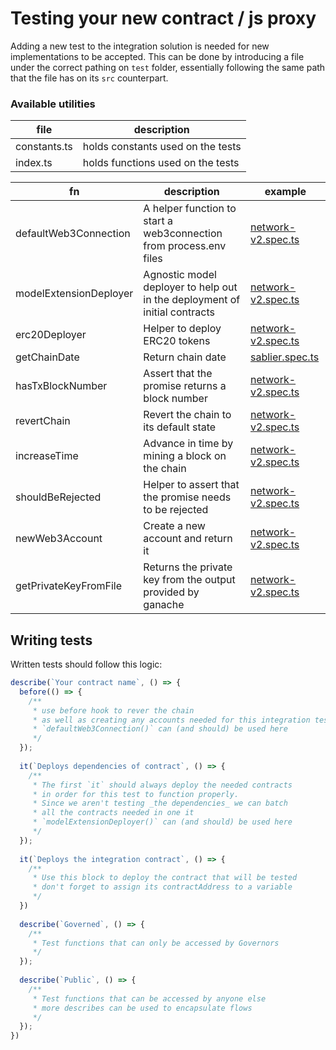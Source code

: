 # Testing your new contract / js proxy
Adding a new test to the integration solution is needed for new implementations to be accepted.
This can be done by introducing a file under the correct pathing on `test` folder, essentially following the same path
that the file has on its `src` counterpart.


### Available utilities

| file         | description                       |
|--------------|-----------------------------------|
| constants.ts | holds constants used on the tests |
| index.ts     | holds functions used on the tests |

|fn|description| example                                                         |
|---|---|-----------------------------------------------------------------|
|defaultWeb3Connection|A helper function to start a web3connection from process.env files| [network-v2.spec.ts](../../test/models/network-v2.spec.ts#L22)  |
|modelExtensionDeployer|Agnostic model deployer to help out in the deployment of initial contracts| [network-v2.spec.ts](../../test/models/network-v2.spec.ts#L34)  |
|erc20Deployer|Helper to deploy ERC20 tokens| [network-v2.spec.ts](../../test/models/network-v2.spec.ts#L41)  |
|getChainDate|Return chain date| [sablier.spec.ts](../../test/models/sablier.spec.ts#L77)        |
|hasTxBlockNumber|Assert that the promise returns a block number| [network-v2.spec.ts](../../test/models/network-v2.spec.ts#L71)  |
|revertChain|Revert the chain to its default state| [network-v2.spec.ts](../../test/utils/index.ts#L114)            |
|increaseTime|Advance in time by mining a block on the chain| [network-v2.spec.ts](../../test/models/network-v2.spec.ts#L199) |
|shouldBeRejected|Helper to assert that the promise needs to be rejected| [network-v2.spec.ts](../../test/models/network-v2.spec.ts#L322) |
|newWeb3Account|Create a new account and return it| [network-v2.spec.ts](../../test/models/network-v2.spec.ts#L137) |
|getPrivateKeyFromFile|Returns the private key from the output provided by ganache| [network-v2.spec.ts](../../test/models/network-v2.spec.ts#L34)  |

## Writing tests
Written tests should follow this logic:
```ts
describe(`Your contract name`, () => {
  before(() => {
    /**
     * use before hook to rever the chain
     * as well as creating any accounts needed for this integration test
     * `defaultWeb3Connection()` can (and should) be used here
     */
  });
  
  it(`Deploys dependencies of contract`, () => {
    /**
     * The first `it` should always deploy the needed contracts
     * in order for this test to function properly.
     * Since we aren't testing _the dependencies_ we can batch
     * all the contracts needed in one it
     * `modelExtensionDeployer()` can (and should) be used here
     */
  });
  
  it(`Deploys the integration contract`, () => {
    /**
     * Use this block to deploy the contract that will be tested
     * don't forget to assign its contractAddress to a variable
     */
  })
  
  describe(`Governed`, () => {
    /**
     * Test functions that can only be accessed by Governors
     */
  });
  
  describe(`Public`, () => {
    /**
     * Test functions that can be accessed by anyone else
     * more describes can be used to encapsulate flows
     */
  });
})
```